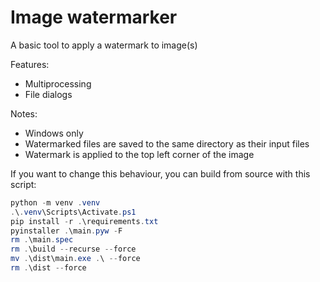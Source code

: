 # Image watermarker

A basic tool to apply a watermark to image(s)

Features:
- Multiprocessing
- File dialogs

Notes:
- Windows only
- Watermarked files are saved to the same directory as their input files
- Watermark is applied to the top left corner of the image

If you want to change this behaviour, you can build from source with this script:
```ps1
python -m venv .venv
.\.venv\Scripts\Activate.ps1
pip install -r .\requirements.txt
pyinstaller .\main.pyw -F
rm .\main.spec
rm .\build --recurse --force
mv .\dist\main.exe .\ --force
rm .\dist --force
```